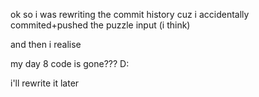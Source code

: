 ok so i was rewriting the commit history cuz i accidentally commited+pushed the puzzle input (i think)

and then i realise

my day 8 code is gone??? D:

i'll rewrite it later